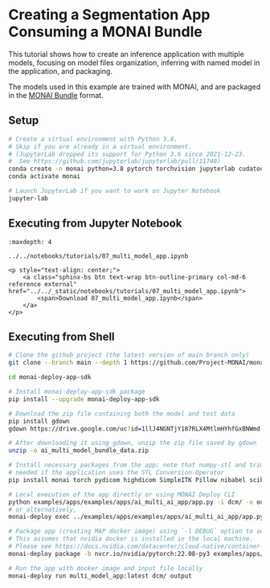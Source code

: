 # Creating a Segmentation App Consuming a MONAI Bundle

This tutorial shows how to create an inference application with multiple models, focusing on model files organization, inferring with named model in the application, and packaging.

The models used in this example are trained with MONAI, and are packaged in the [MONAI Bundle](https://docs.monai.io/en/latest/bundle_intro.html) format.

## Setup

```bash
# Create a virtual environment with Python 3.8.
# Skip if you are already in a virtual environment.
# (JupyterLab dropped its support for Python 3.6 since 2021-12-23.
#  See https://github.com/jupyterlab/jupyterlab/pull/11740)
conda create -n monai python=3.8 pytorch torchvision jupyterlab cudatoolkit=11.1 -c pytorch -c conda-forge
conda activate monai

# Launch JupyterLab if you want to work on Jupyter Notebook
jupyter-lab
```

## Executing from Jupyter Notebook

```{toctree}
:maxdepth: 4

../../notebooks/tutorials/07_multi_model_app.ipynb
```

```{raw} html
<p style="text-align: center;">
    <a class="sphinx-bs btn text-wrap btn-outline-primary col-md-6 reference external" href="../../_static/notebooks/tutorials/07_multi_model_app.ipynb">
        <span>Download 07_multi_model_app.ipynb</span>
    </a>
</p>
```

## Executing from Shell

```bash
# Clone the github project (the latest version of main branch only)
git clone --branch main --depth 1 https://github.com/Project-MONAI/monai-deploy-app-sdk.git

cd monai-deploy-app-sdk

# Install monai-deploy-app-sdk package
pip install --upgrade monai-deploy-app-sdk

# Download the zip file containing both the model and test data
pip install gdown
gdown https://drive.google.com/uc?id=1llJ4NGNTjY187RLX4MtlmHYhfGxBNWmd

# After downloading it using gdown, unzip the zip file saved by gdown
unzip -o ai_multi_model_bundle_data.zip

# Install necessary packages from the app; note that numpy-stl and trimesh are only
# needed if the application uses the STL Conversion Operator
pip install monai torch pydicom highdicom SimpleITK Pillow nibabel scikit-image numpy-stl trimesh

# Local execution of the app directly or using MONAI Deploy CLI
python examples/apps/examples/apps/ai_multi_ai_app/app.py -i dcm/ -o output -m multip_models
# or alternatively,
monai-deploy exec ../examples/apps/examples/apps/ai_multi_ai_app/app.py -i dcm/ -o output -m multip_models

# Package app (creating MAP docker image) using `-l DEBUG` option to see progress.
# This assumes that nvidia docker is installed in the local machine.
# Please see https://docs.nvidia.com/datacenter/cloud-native/container-toolkit/install-guide.html#docker to install nvidia-docker2.
monai-deploy package -b nvcr.io/nvidia/pytorch:22.08-py3 examples/apps/ai_multi_ai_app --tag multi_model_app:latest --model multi_models -l DEBUG

# Run the app with docker image and input file locally
monai-deploy run multi_model_app:latest dcm/ output
```
